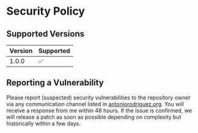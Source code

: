 # Security Policy

## Supported Versions

| Version | Supported          |
| ------- | ------------------ |
| 1.0.0   | :white_check_mark: |

## Reporting a Vulnerability

Please report (suspected) security vulnerabilities to the repository owner via any communication channel listed in [antoniorodriguez.org](https://antoniorodriguez.org). 
You will receive a response from me within 48 hours. If the issue is confirmed, we will release a patch as soon
as possible depending on complexity but historically within a few days.
